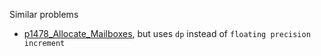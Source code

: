 Similar problems
- [p1478_Allocate_Mailboxes](https://github.com/genxium/Leetcode/tree/master/p1478_Allocate_Mailboxes), but uses `dp` instead of `floating precision increment`
